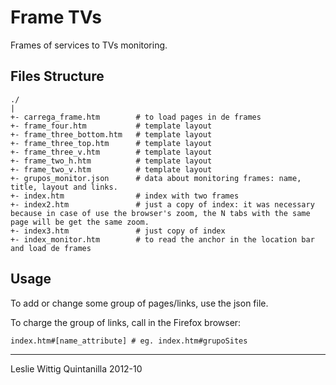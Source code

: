 # Frame TVs

Frames of services to TVs monitoring.

## Files Structure

    ./
    |
    +- carrega_frame.htm        # to load pages in de frames
    +- frame_four.htm           # template layout
    +- frame_three_bottom.htm   # template layout
    +- frame_three_top.htm      # template layout
    +- frame_three_v.htm        # template layout
    +- frame_two_h.htm          # template layout
    +- frame_two_v.htm          # template layout
    +- grupos_monitor.json      # data about monitoring frames: name, title, layout and links.
    +- index.htm                # index with two frames
    +- index2.htm               # just a copy of index: it was necessary because in case of use the browser's zoom, the N tabs with the same page will be get the same zoom.
    +- index3.htm               # just copy of index
    +- index_monitor.htm        # to read the anchor in the location bar and load de frames

## Usage

To add or change some group of pages/links, use the json file.

To charge the group of links, call in the Firefox browser:

    index.htm#[name_attribute] # eg. index.htm#grupoSites

___
Leslie Wittig Quintanilla
2012-10


